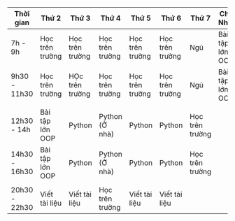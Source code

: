 | Thời gian | Thứ 2 | Thứ 3 | Thứ 4 | Thứ 5 | Thứ 6 | Thứ 7 | Chủ Nhật |
|-----------|-------|-------|-------|-------|-------|-------|----------|
| 7h - 9h | Học trên trường | Học trên trường | Học trên trường | Học trên trường | Học trên trường | Ngủ | Bài tập lớn OOP |
| 9h30 - 11h30 | Học trên trường | HỌc trên trường | Học trên trường | Học trên trường | Học trên trường | Ngủ | Bài tập lớn OOP |
| | | | | | | | |
| 12h30 - 14h | Bài tập lớn OOP | Python | Python (Ở nhà) | Python | Python | Học trên trường | |
| 14h30 - 16h30 | Bài tập lớn OOP | Python | Python (Ở nhà) | Python| Python | Học trên trường | |
| | | | | | | | |
| 20h30 - 22h30 | Viết tài liệu | Viết tài liệu | Học trên trường | Viết tài liệu | Viết tài liệu | | |
